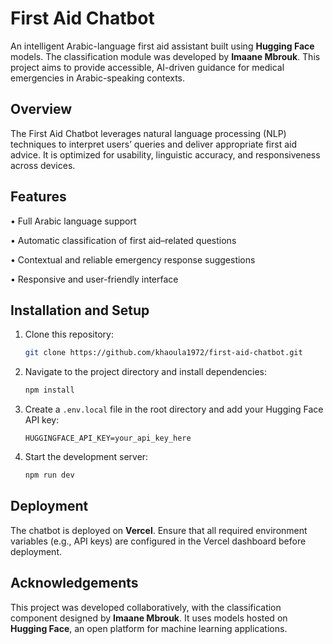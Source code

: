 # First Aid Chatbot

An intelligent Arabic-language first aid assistant built using **Hugging Face** models. The classification module was developed by **Imaane Mbrouk**. This project aims to provide accessible, AI-driven guidance for medical emergencies in Arabic-speaking contexts.

## Overview

The First Aid Chatbot leverages natural language processing (NLP) techniques to interpret users’ queries and deliver appropriate first aid advice. It is optimized for usability, linguistic accuracy, and responsiveness across devices.

## Features

• Full Arabic language support

• Automatic classification of first aid–related questions

• Contextual and reliable emergency response suggestions

• Responsive and user-friendly interface

## Installation and Setup

1. Clone this repository:

   ```bash
   git clone https://github.com/khaoula1972/first-aid-chatbot.git
   ```
2. Navigate to the project directory and install dependencies:

   ```bash
   npm install
   ```
3. Create a `.env.local` file in the root directory and add your Hugging Face API key:

   ```
   HUGGINGFACE_API_KEY=your_api_key_here
   ```
4. Start the development server:

   ```bash
   npm run dev
   ```

## Deployment

The chatbot is deployed on **Vercel**. Ensure that all required environment variables (e.g., API keys) are configured in the Vercel dashboard before deployment.

## Acknowledgements

This project was developed collaboratively, with the classification component designed by **Imaane Mbrouk**. It uses models hosted on **Hugging Face**, an open platform for machine learning applications.
